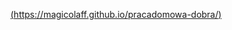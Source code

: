 [(https://magicolaff.github.io/pracadomowa-dobra/)](https://magicolaff.github.io/pracadomowa-dobra/)
